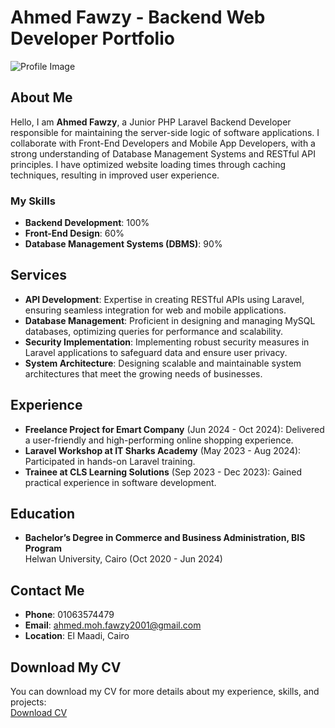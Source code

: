 # Ahmed Fawzy - Backend Web Developer Portfolio

![Profile Image](URL_TO_YOUR_PROFILE_IMAGE)

## About Me
Hello, I am **Ahmed Fawzy**, a Junior PHP Laravel Backend Developer responsible for maintaining the server-side logic of software applications. I collaborate with Front-End Developers and Mobile App Developers, with a strong understanding of Database Management Systems and RESTful API principles. I have optimized website loading times through caching techniques, resulting in improved user experience.

### My Skills
- **Backend Development**: 100%
- **Front-End Design**: 60%
- **Database Management Systems (DBMS)**: 90%

## Services
- **API Development**: Expertise in creating RESTful APIs using Laravel, ensuring seamless integration for web and mobile applications.
- **Database Management**: Proficient in designing and managing MySQL databases, optimizing queries for performance and scalability.
- **Security Implementation**: Implementing robust security measures in Laravel applications to safeguard data and ensure user privacy.
- **System Architecture**: Designing scalable and maintainable system architectures that meet the growing needs of businesses.

## Experience
- **Freelance Project for Emart Company** (Jun 2024 - Oct 2024): Delivered a user-friendly and high-performing online shopping experience.
- **Laravel Workshop at IT Sharks Academy** (May 2023 - Aug 2024): Participated in hands-on Laravel training.
- **Trainee at CLS Learning Solutions** (Sep 2023 - Dec 2023): Gained practical experience in software development.

## Education
- **Bachelor’s Degree in Commerce and Business Administration, BIS Program**  
  Helwan University, Cairo (Oct 2020 - Jun 2024)

## Contact Me
- **Phone**: 01063574479
- **Email**: [ahmed.moh.fawzy2001@gmail.com](mailto:ahmed.moh.fawzy2001@gmail.com)
- **Location**: El Maadi, Cairo

## Download My CV
You can download my CV for more details about my experience, skills, and projects:  
[Download CV](URL_TO_YOUR_CV_FILE)

